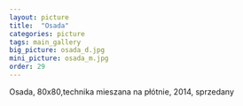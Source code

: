 ```yaml
---
layout: picture
title:  "Osada"
categories: picture
tags: main_gallery
big_picture: osada_d.jpg
mini_picture: osada_m.jpg
order: 29
---
```

Osada, 80x80,technika mieszana na płótnie, 2014, sprzedany
